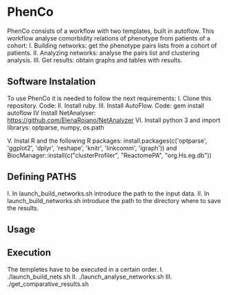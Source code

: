 # PhenCo

PhenCo consists of a workflow with two templates, built in autoflow. This workflow analyse comorbidity relations of phenotype from patients of a cohort: 
I. Building networks: get the phenotype pairs lists from a cohort of patients.
II. Analyzing networks: analyse the pairs list and clustering analysis.
III. Get results: obtain graphs and tables with results.

## Software Instalation

To use PhenCo it is needed to follow the next requirements:
I. Clone this repository. Code:
II. Install ruby.
III. Install AutoFlow. Code: gem install autoflow
IV Install NetAnalyser: https://github.com/ElenaRojano/NetAnalyzer
VI. Install python 3 and import librarys: optparse, numpy, os.path

V. Instal R and the following R packages: install.packages(c('optparse', 'ggplot2', 'dplyr', 'reshape', 'knitr', 'linkcomm', 'igraph')) and BiocManager::install(c("clusterProfiler", "ReactomePA", "org.Hs.eg.db"))

## Defining PATHS
I. In launch_build_networks.sh introduce the path to the input data.
II. In launch_build_networks.sh introduce the path to the directory where to save the results.


## Usage

## Execution

The templetes have to be executed in a certain order. 
I. ./launch_build_nets.sh
II. ./launch_analyse_networks.sh
III. ./get_comparative_results.sh
